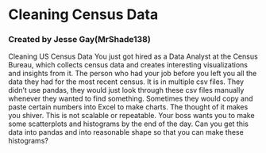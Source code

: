 # Cleaning Census Data


### Created by Jesse Gay(MrShade138)



Cleaning US Census Data
You just got hired as a Data Analyst at the Census Bureau, which collects census data and creates 
interesting visualizations and insights from it. The person who had your job before you left you all the data 
they had for the most recent census. It is in multiple csv files. They didn’t use pandas, they would just look 
through these csv files manually whenever they wanted to find something. Sometimes they would copy and paste 
certain numbers into Excel to make charts.
The thought of it makes you shiver. This is not scalable or repeatable.
Your boss wants you to make some scatterplots and histograms by the end of the day. 
Can you get this data into pandas and into reasonable shape so that you can make these histograms?
